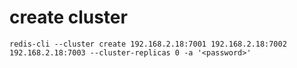 # create cluster
```shell
redis-cli --cluster create 192.168.2.18:7001 192.168.2.18:7002 192.168.2.18:7003 --cluster-replicas 0 -a '<password>'
```